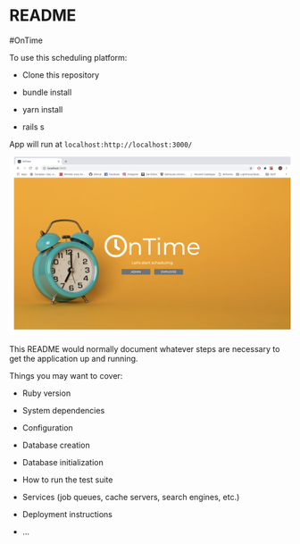 # README

#OnTime

To use this scheduling platform:

* Clone this repository

* bundle install

* yarn install

* rails s

App will run at `localhost:http://localhost:3000/`

![landing](./app/assets/images/landing-page.png)

This README would normally document whatever steps are necessary to get the
application up and running.

Things you may want to cover:

* Ruby version

* System dependencies

* Configuration

* Database creation

* Database initialization

* How to run the test suite

* Services (job queues, cache servers, search engines, etc.)

* Deployment instructions

* ...
